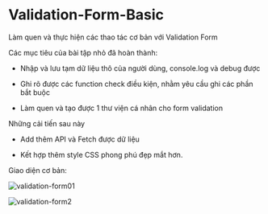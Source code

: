 # Validation-Form-Basic
Làm quen và thực hiện các thao tác cơ bản với Validation Form

Các mục tiêu của bài tập nhỏ đã hoàn thành: 

- Nhập và lưu tạm dữ liệu thô của người dùng, console.log và debug được

- Ghi rõ được các function check điều kiện, nhằm yêu cầu ghi các phần bắt buộc

- Làm quen và tạo được 1 thư viện cá nhân cho form validation

Những cải tiến sau này

- Add thêm API và Fetch được dữ liệu

- Kết hợp thêm style CSS phong phú đẹp mắt hơn.

Giao diện cơ bản: 

![validation-form01](https://user-images.githubusercontent.com/58358673/157958209-8069e4ba-644a-4f30-a214-479d6b8af6d6.png)

![validation-form2](https://user-images.githubusercontent.com/58358673/157958298-c95d5827-74de-45d7-9e24-4a140c2e085b.png)

